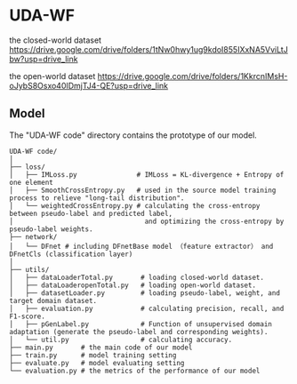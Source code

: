 # UDA-WF
the closed-world dataset https://drive.google.com/drive/folders/1tNw0hwy1ug9kdoI855IXxNA5VviLtJbw?usp=drive_link

the open-world dataset https://drive.google.com/drive/folders/1KkrcnIMsH-oJybS8Osxo40IDmjTJ4-QE?usp=drive_link

## Model
The "UDA-WF code" directory contains the prototype of our model.

~~~
UDA-WF code/
│
├── loss/   
│   ├── IMLoss.py               # IMLoss = KL-divergence + Entropy of one element
│   ├── SmoothCrossEntropy.py   # used in the source model training process to relieve "long-tail distribution".
│   └── weightedCrossEntropy.py # calculating the cross-entropy between pseudo-label and predicted label,
│                                 and optimizing the cross-entropy by pseudo-label weights.
├── network/
│   └── DFnet # including DFnetBase model （feature extractor） and DFnetCls (classification layer)
│
├── utils/
│   ├── dataLoaderTotal.py       # loading closed-world dataset.
│   ├── dataLoaderopenTotal.py   # loading open-world dataset.
│   ├── datasetLoader.py         # loading pseudo-label, weight, and target domain dataset.
│   ├── evaluation.py            # calculating precision, recall, and F1-score.         
│   ├── pGenLabel.py             # Function of unsupervised domain adaptation (generate the pseudo-label and corresponding weights).
│   └── util.py                  # calculating accuracy.
├── main.py       # the main code of our model
├── train.py      # model training setting
├── evaluate.py   # model evaluating setting
└── evaluation.py # the metrics of the performance of our model

~~~

